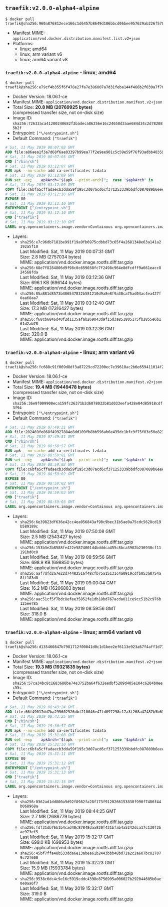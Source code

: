 ## `traefik:v2.0.0-alpha4-alpine`

```console
$ docker pull traefik@sha256:960a876812ece166c1d6457b8649d106bbcd06bee957629ab226f570dc4b1abd
```

-	Manifest MIME: `application/vnd.docker.distribution.manifest.list.v2+json`
-	Platforms:
	-	linux; amd64
	-	linux; arm variant v6
	-	linux; arm64 variant v8

### `traefik:v2.0.0-alpha4-alpine` - linux; amd64

```console
$ docker pull traefik@sha256:e79cf4b355f6f478e27fa7e386007a7d31feba144f466b2f039a7f7614a35b8f
```

-	Docker Version: 18.06.1-ce
-	Manifest MIME: `application/vnd.docker.distribution.manifest.v2+json`
-	Total Size: **20.8 MB (20769925 bytes)**  
	(compressed transfer size, not on-disk size)
-	Image ID: `sha256:72633aca41200240682f3badeca86256e16c24658d3aae684d34c2d782085b2f`
-	Entrypoint: `["\/entrypoint.sh"]`
-	Default Command: `["traefik"]`

```dockerfile
# Sat, 11 May 2019 00:07:03 GMT
ADD file:a86aea1f3a7d68f6ae03397b99ea77f2e9ee901c5c59e59f76f93adbb4035913 in / 
# Sat, 11 May 2019 00:07:03 GMT
CMD ["/bin/sh"]
# Sat, 11 May 2019 03:12:07 GMT
RUN apk --no-cache add ca-certificates tzdata
# Sat, 11 May 2019 03:12:09 GMT
RUN set -ex; 	apkArch="$(apk --print-arch)"; 	case "$apkArch" in 		armhf) arch='armv6' ;; 		aarch64) arch='arm64' ;; 		x86_64) arch='amd64' ;; 		*) echo >&2 "error: unsupported architecture: $apkArch"; exit 1 ;; 	esac; 	wget --quiet -O /tmp/traefik.tar.gz "https://github.com/containous/traefik/releases/download/v2.0.0-alpha4/traefik_v2.0.0-alpha4_linux_$arch.tar.gz"; 	tar xzvf /tmp/traefik.tar.gz -C /usr/local/bin traefik; 	rm -f /tmp/traefik.tar.gz; 	chmod +x /usr/local/bin/traefik
# Sat, 11 May 2019 03:12:09 GMT
COPY file:c6bfa5cffadaecb3dda59f195c3d07acd6cf371253339bbdfc087089b6eee8b8 in / 
# Sat, 11 May 2019 03:12:10 GMT
EXPOSE 80
# Sat, 11 May 2019 03:12:10 GMT
ENTRYPOINT ["/entrypoint.sh"]
# Sat, 11 May 2019 03:12:10 GMT
CMD ["traefik"]
# Sat, 11 May 2019 03:12:10 GMT
LABEL org.opencontainers.image.vendor=Containous org.opencontainers.image.url=https://traefik.io org.opencontainers.image.title=Traefik org.opencontainers.image.description=A modern reverse-proxy org.opencontainers.image.version=v2.0.0-alpha4 org.opencontainers.image.documentation=https://docs.traefik.io
```

-	Layers:
	-	`sha256:e7c96db7181be991f19a9fb6975cdbbd73c65f4a2681348e63a141a2192a5f10`  
		Last Modified: Sat, 11 May 2019 00:07:31 GMT  
		Size: 2.8 MB (2757034 bytes)  
		MIME: application/vnd.docker.image.rootfs.diff.tar.gzip
	-	`sha256:68e7f8284806d9f98c0c659038fc7f2498c964e8dfcdff9a661eacc824568fda`  
		Last Modified: Sat, 11 May 2019 03:12:36 GMT  
		Size: 696.1 KB (696144 bytes)  
		MIME: application/vnd.docker.image.rootfs.diff.tar.gzip
	-	`sha256:85a881d8573b486547832b581210d9a8e8f9a30ca75ad04ac4ea427f0aa68aa7`  
		Last Modified: Sat, 11 May 2019 03:12:40 GMT  
		Size: 17.3 MB (17316427 bytes)  
		MIME: application/vnd.docker.image.rootfs.diff.tar.gzip
	-	`sha256:f68cb6846d40f2d1135afab269043d9f15d3a851805175fb2855e6b161d2ab78`  
		Last Modified: Sat, 11 May 2019 03:12:36 GMT  
		Size: 320.0 B  
		MIME: application/vnd.docker.image.rootfs.diff.tar.gzip

### `traefik:v2.0.0-alpha4-alpine` - linux; arm variant v6

```console
$ docker pull traefik@sha256:fc688c91f069d8df3a87229cd72200ec7e39618ac2b6e659411014f29067d17f
```

-	Docker Version: 18.06.1-ce
-	Manifest MIME: `application/vnd.docker.distribution.manifest.v2+json`
-	Total Size: **19.4 MB (19449478 bytes)**  
	(compressed transfer size, not on-disk size)
-	Image ID: `sha256:36e9f009900eca159fc26371b2d6078032b81d033eefa428e04d85918cdf3f94`
-	Entrypoint: `["\/entrypoint.sh"]`
-	Default Command: `["traefik"]`

```dockerfile
# Sat, 11 May 2019 07:49:31 GMT
ADD file:202469fe868f49927884e8dd109fb8bb596ab6e435dc1bfc9f75f03e50e82325 in / 
# Sat, 11 May 2019 07:49:31 GMT
CMD ["/bin/sh"]
# Sat, 11 May 2019 08:58:57 GMT
RUN apk --no-cache add ca-certificates tzdata
# Sat, 11 May 2019 08:59:01 GMT
RUN set -ex; 	apkArch="$(apk --print-arch)"; 	case "$apkArch" in 		armhf) arch='armv6' ;; 		aarch64) arch='arm64' ;; 		x86_64) arch='amd64' ;; 		*) echo >&2 "error: unsupported architecture: $apkArch"; exit 1 ;; 	esac; 	wget --quiet -O /tmp/traefik.tar.gz "https://github.com/containous/traefik/releases/download/v2.0.0-alpha4/traefik_v2.0.0-alpha4_linux_$arch.tar.gz"; 	tar xzvf /tmp/traefik.tar.gz -C /usr/local/bin traefik; 	rm -f /tmp/traefik.tar.gz; 	chmod +x /usr/local/bin/traefik
# Sat, 11 May 2019 08:59:02 GMT
COPY file:c6bfa5cffadaecb3dda59f195c3d07acd6cf371253339bbdfc087089b6eee8b8 in / 
# Sat, 11 May 2019 08:59:02 GMT
EXPOSE 80
# Sat, 11 May 2019 08:59:02 GMT
ENTRYPOINT ["/entrypoint.sh"]
# Sat, 11 May 2019 08:59:03 GMT
CMD ["traefik"]
# Sat, 11 May 2019 08:59:03 GMT
LABEL org.opencontainers.image.vendor=Containous org.opencontainers.image.url=https://traefik.io org.opencontainers.image.title=Traefik org.opencontainers.image.description=A modern reverse-proxy org.opencontainers.image.version=v2.0.0-alpha4 org.opencontainers.image.documentation=https://docs.traefik.io
```

-	Layers:
	-	`sha256:6e39823df636e42cc4ea056843af98c9bec31b5ae0a75cdc5628cd19b589189c`  
		Last Modified: Sat, 11 May 2019 07:50:08 GMT  
		Size: 2.5 MB (2543427 bytes)  
		MIME: application/vnd.docker.image.rootfs.diff.tar.gzip
	-	`sha256:153b3e2b8588fe422e5874001d4bdddca455c8bca3902b236930cf11191bd0c0`  
		Last Modified: Sat, 11 May 2019 08:59:56 GMT  
		Size: 698.9 KB (698850 bytes)  
		MIME: application/vnd.docker.image.rootfs.diff.tar.gzip
	-	`sha256:aaf7dfd2a7e22d74482516f48cfb75a15131c4a0919cdfb053a8754a8ff183d8`  
		Last Modified: Sat, 11 May 2019 09:00:04 GMT  
		Size: 16.2 MB (16206883 bytes)  
		MIME: application/vnd.docker.image.rootfs.diff.tar.gzip
	-	`sha256:aac51cf5f7bdc8efee35852fe1db18bd767acda011ce9cc51b2c976b125ee785`  
		Last Modified: Sat, 11 May 2019 08:59:56 GMT  
		Size: 318.0 B  
		MIME: application/vnd.docker.image.rootfs.diff.tar.gzip

### `traefik:v2.0.0-alpha4-alpine` - linux; arm64 variant v8

```console
$ docker pull traefik@sha256:d135460847b7981712f00041d0c1d1bee2ef6113e923a67f4aff1d71494d04c3
```

-	Docker Version: 18.06.1-ce
-	Manifest MIME: `application/vnd.docker.distribution.manifest.v2+json`
-	Total Size: **19.3 MB (19321835 bytes)**  
	(compressed transfer size, not on-disk size)
-	Image ID: `sha256:57ca34bc8c1683680be74e3752ba64f632eedbf5209d405e104c6204b0eec55c`
-	Entrypoint: `["\/entrypoint.sh"]`
-	Default Command: `["traefik"]`

```dockerfile
# Sat, 11 May 2019 08:43:24 GMT
ADD file:66f49017dd7ba295602526dbf210046e47fd097298c17a3f268a47487b5b6379 in / 
# Sat, 11 May 2019 08:43:25 GMT
CMD ["/bin/sh"]
# Sat, 11 May 2019 15:30:57 GMT
RUN apk --no-cache add ca-certificates tzdata
# Sat, 11 May 2019 15:31:08 GMT
RUN set -ex; 	apkArch="$(apk --print-arch)"; 	case "$apkArch" in 		armhf) arch='armv6' ;; 		aarch64) arch='arm64' ;; 		x86_64) arch='amd64' ;; 		*) echo >&2 "error: unsupported architecture: $apkArch"; exit 1 ;; 	esac; 	wget --quiet -O /tmp/traefik.tar.gz "https://github.com/containous/traefik/releases/download/v2.0.0-alpha4/traefik_v2.0.0-alpha4_linux_$arch.tar.gz"; 	tar xzvf /tmp/traefik.tar.gz -C /usr/local/bin traefik; 	rm -f /tmp/traefik.tar.gz; 	chmod +x /usr/local/bin/traefik
# Sat, 11 May 2019 15:31:10 GMT
COPY file:c6bfa5cffadaecb3dda59f195c3d07acd6cf371253339bbdfc087089b6eee8b8 in / 
# Sat, 11 May 2019 15:31:11 GMT
EXPOSE 80
# Sat, 11 May 2019 15:31:12 GMT
ENTRYPOINT ["/entrypoint.sh"]
# Sat, 11 May 2019 15:31:13 GMT
CMD ["traefik"]
# Sat, 11 May 2019 15:31:15 GMT
LABEL org.opencontainers.image.vendor=Containous org.opencontainers.image.url=https://traefik.io org.opencontainers.image.title=Traefik org.opencontainers.image.description=A modern reverse-proxy org.opencontainers.image.version=v2.0.0-alpha4 org.opencontainers.image.documentation=https://docs.traefik.io
```

-	Layers:
	-	`sha256:0362ad1dd800a9d92f8982fa28f173f9120266153830f990f7486f44b068968a`  
		Last Modified: Sat, 11 May 2019 08:44:25 GMT  
		Size: 2.7 MB (2688779 bytes)  
		MIME: application/vnd.docker.image.rootfs.diff.tar.gzip
	-	`sha256:fdf31db76b1b4cad40c87848daa820f431bfab4a5242dca17c130f2bae973ef5`  
		Last Modified: Sat, 11 May 2019 15:32:17 GMT  
		Size: 699.0 KB (698953 bytes)  
		MIME: application/vnd.docker.image.rootfs.diff.tar.gzip
	-	`sha256:45bf7ffa48b533dda6e13abea61b2443bbb48bd72a2c2a607bc027079c72f600`  
		Last Modified: Sat, 11 May 2019 15:32:23 GMT  
		Size: 15.9 MB (15933784 bytes)  
		MIME: application/vnd.docker.image.rootfs.diff.tar.gzip
	-	`sha256:9538c6dc4c9e16c5919cddc4398e8756995a006027b292044605b0ae0e0aa6f7`  
		Last Modified: Sat, 11 May 2019 15:32:17 GMT  
		Size: 319.0 B  
		MIME: application/vnd.docker.image.rootfs.diff.tar.gzip
